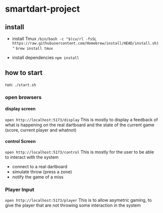 

# smartdart-project

## install

- install Tmux
`/bin/bash -c "$(cu/rl -fsSL https://raw.githubusercontent.com/Homebrew/install/HEAD/install.sh)"`
`brew install tmux`

- install dependencies
`npm install`

## how to start

run:
`./start.sh`

### open browsers

#### display screen

`open http://localhost:5173/display`
This is mostly to display a feedback of what is happening on the real dartboard and the state of the current game (score, current player and whatnot)

#### control Screen

`open http://localhost:5173/control`
This is mostly for the user to be able to interact with the system

- connect to a real dartboard
- simulate throw (press a zone)
- notify the game of a miss

### Player Input

`open http://localhost:5173/player`
This is to allow asymetric gaming, to give the player that are not throwing some interaction in the system